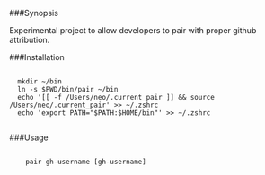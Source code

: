 ###Synopsis

Experimental project to allow developers to pair with proper github attribution.

###Installation

```console

  mkdir ~/bin
  ln -s $PWD/bin/pair ~/bin
  echo '[[ -f /Users/neo/.current_pair ]] && source /Users/neo/.current_pair' >> ~/.zshrc
  echo 'export PATH="$PATH:$HOME/bin"' >> ~/.zshrc
  
```

###Usage

```console

    pair gh-username [gh-username]

```
